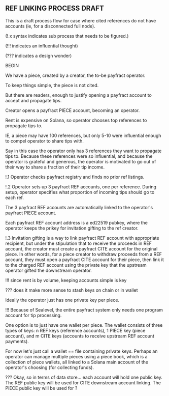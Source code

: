 ## REF LINKING PROCESS DRAFT

This is a draft process flow for case where cited references do not have accounts (ie, for a disconnected full node).

(!.x syntax indicates sub process that needs to be figured.)

(!!! indicates an influential thought)

(??? indicates a design wonder)

BEGIN

We have a piece, created by a creator, the to-be payfract operator.

To keep things simple, the piece is not cited.

But there are readers, enough to justify opening a payfract account to accept and propagate tips.

Creator opens a payfract PIECE account, becoming an operator.

Rent is expensive on Solana, so operator chooses top references to propagate tips to.

IE, a piece may have 100 references, but only 5-10 were influential enough to compel operator to share tips with.

Say in this case the operator only has 3 references they want to propagate tips to. Because these references were so influential, and because the operator is grateful and generous, the operator is motivated to go out of their way to share a fraction of their tip income.

!.1 Operator checks payfract registry and finds no prior ref listings.

!.2 Operator sets up 3 payfract REF accounts, one per reference. During setup, operator specifies what proportion of incoming tips should go to each ref.

The 3 payfract REF accounts are automatically linked to the operator's payfract PIECE account.

Each payfract REF account address is a ed22519 pubkey, where the operator keeps the prikey for invitation gifting to the ref creator.

!.3 Invitation gifting is a way to link payfract REF account with appropriate recipient, but under the stipulation that to receive  the proceeds in REF account, the creator must create a payfract CITE account for the original piece. In other words, for a piece creator to withdraw proceeds from a REF account, they must open a payfract CITE account for their piece, then link it to the charged REF account using the private key that the upstream operator gifted the downstream operator. 

!!! since rent is by volume, keeping accounts simple is key

??? does it make more sense to stash keys on chain or in wallet

Ideally the operator just has one private key per piece.

!!! Because of Sealevel, the entire payfract system only needs one program account for tip processing.

One option is to just have one wallet per piece. The wallet consists of three types of keys: n REF keys (reference accounts), 1 PIECE key (piece account), and m CITE keys (accounts to receive upstream REF account payments).

For now let's just call a wallet == file containing private keys. Perhaps an operator can manage multiple pieces using a piece book, which is a collection of piece wallets, all linked to a Solana main account of the operator's choosing (for collecting funds).

??? Okay, so in terms of data store... each account will hold one public key. The REF public key will be used for CITE downstream account linking. The PIECE public key will be used for ? 
